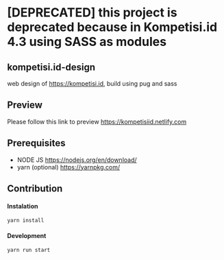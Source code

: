 # [DEPRECATED] this project is deprecated because in Kompetisi.id 4.3 using SASS as modules

## kompetisi.id-design
web design of https://kompetisi.id, build using pug and sass

## Preview
Please follow this link to preview https://kompetisiid.netlify.com

## Prerequisites
- NODE JS https://nodejs.org/en/download/
- yarn (optional) https://yarnpkg.com/

## Contribution

#### Instalation
```
yarn install
```

#### Development 
```
yarn run start
```
